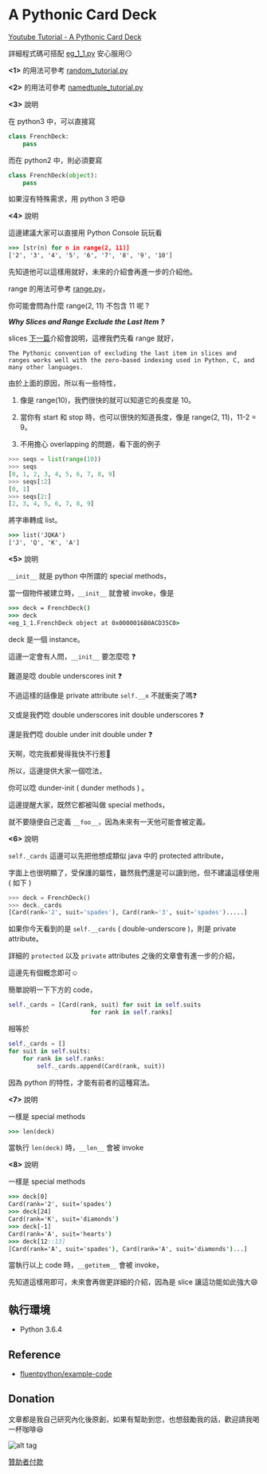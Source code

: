 # A Pythonic Card Deck

[Youtube Tutorial  - A Pythonic Card Deck](https://youtu.be/ofZkuxnA2rI)

詳細程式碼可搭配 [eg_1_1.py](https://github.com/twtrubiks/fluent-python-notes/blob/master/A_Pythonic_Card_Deck/eg_1_1.py) 安心服用:smirk:

**<1>** 的用法可參考 [random_tutorial.py](https://github.com/twtrubiks/python-notes/blob/master/random_tutorial.py)

**<2>** 的用法可參考 [namedtuple_tutorial.py](https://github.com/twtrubiks/python-notes/blob/master/namedtuple_tutorial.py)

**<3>** 說明

在 python3 中，可以直接寫

```python
class FrenchDeck:
    pass
```

而在 python2 中，則必須要寫

```python
class FrenchDeck(object):
    pass
```

如果沒有特殊需求，用 python 3 吧:smile:

**<4>** 說明

這邊建議大家可以直接用 Python Console 玩玩看

```cmd
>>> [str(n) for n in range(2, 11)]
['2', '3', '4', '5', '6', '7', '8', '9', '10']
```

先知道他可以這樣用就好，未來的介紹會再進一步的介紹他。

range 的用法可參考 [range.py](https://github.com/twtrubiks/python-notes/blob/master/range.py)，

你可能會問為什麼 range(2, 11) 不包含 11 呢 ?

***Why Slices and Range Exclude the Last Item ?***

slices [下一篇](xx)介紹會說明，這裡我們先看 range 就好，

```text
The Pythonic convention of excluding the last item in slices and ranges works well with the zero-based indexing used in Python, C, and many other languages.
```

由於上面的原因，所以有一些特性，

1. 像是 range(10)，我們很快的就可以知道它的長度是 10。

2. 當你有 start 和 stop 時，也可以很快的知道長度，像是 range(2, 11)，11-2 = 9。

3. 不用擔心 overlapping 的問題，看下面的例子

```python
>>> seqs = list(range(10))
>>> seqs
[0, 1, 2, 3, 4, 5, 6, 7, 8, 9]
>>> seqs[:2]
[0, 1]
>>> seqs[2:]
[2, 3, 4, 5, 6, 7, 8, 9]
```

將字串轉成 list。

```cmd
>>> list('JQKA')
['J', 'Q', 'K', 'A']
```

**<5>** 說明

`__init__` 就是 python 中所謂的 special methods，

當一個物件被建立時，`__init__` 就會被 invoke，像是

```cmd
>>> deck = FrenchDeck()
>>> deck
<eg_1_1.FrenchDeck object at 0x0000016B0ACD35C0>
```

deck 是一個 instance。

這邊一定會有人問，`__init__` 要怎麼唸 :question:

難道是唸 double underscores init :question:

不過這樣的話像是 private attribute `self.__x` 不就衝突了嗎:question:

又或是我們唸 double underscores init double underscores :question:

還是我們唸 double under init double under :question:

天啊，唸完我都覺得我快不行惹:triumph:

所以，這邊提供大家一個唸法，

你可以唸 dunder-init ( dunder methods ) 。

這邊提醒大家，既然它都被叫做 special methods，

就不要隨便自己定義 `__foo__`，因為未來有一天他可能會被定義。

**<6>** 說明

`self._cards` 這邊可以先把他想成類似 java 中的 protected attribute，

字面上也很明顯了，受保護的屬性，雖然我們還是可以讀到他，但不建議這樣使用 ( 如下 )

```python
>>> deck = FrenchDeck()
>>> deck._cards
[Card(rank='2', suit='spades'), Card(rank='3', suit='spades').....]
```

如果你今天看到的是 `self.__cards` ( double-underscore )，則是 private attribute。

詳細的 `protected` 以及 `private` attributes 之後的文章會有進一步的介紹，

這邊先有個概念即可:relaxed:

簡單說明一下下方的 code，

```python
self._cards = [Card(rank, suit) for suit in self.suits
                       for rank in self.ranks]
```

相等於

```python
self._cards = []
for suit in self.suits:
    for rank in self.ranks:
        self._cards.append(Card(rank, suit))
```

因為 python 的特性，才能有前者的這種寫法。

**<7>** 說明

一樣是 special methods

```cmd
>>> len(deck)
```

當執行 `len(deck)` 時，`__len__` 會被 invoke

**<8>** 說明

一樣是 special methods

```cmd
>>> deck[0]
Card(rank='2', suit='spades')
>>> deck[24]
Card(rank='K', suit='diamonds')
>>> deck[-1]
Card(rank='A', suit='hearts')
>>> deck[12::13]
[Card(rank='A', suit='spades'), Card(rank='A', suit='diamonds')...]
```

當執行以上 code 時，`__getitem__` 會被 invoke，

先知道這樣用即可，未來會再做更詳細的介紹，因為是 slice 讓這功能如此強大:smile:

## 執行環境

* Python 3.6.4

## Reference

* [fluentpython/example-code](https://github.com/fluentpython/example-code)

## Donation

文章都是我自己研究內化後原創，如果有幫助到您，也想鼓勵我的話，歡迎請我喝一杯咖啡:laughing:

![alt tag](https://i.imgur.com/LRct9xa.png)

[贊助者付款](https://payment.opay.tw/Broadcaster/Donate/9E47FDEF85ABE383A0F5FC6A218606F8)
